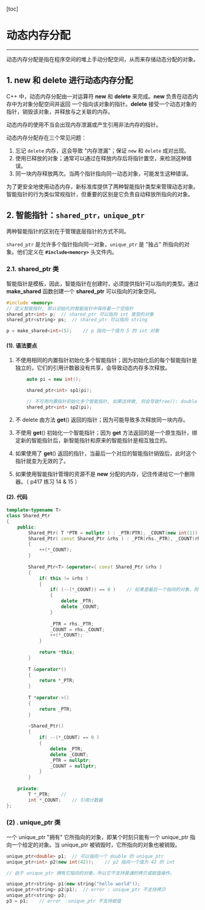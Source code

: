 

[toc]

# 动态内存分配

****

动态内存分配是指在程序空间的堆上手动分配空间，从而来存储动态分配的对象。

## 1. new 和 delete 进行动态内存分配

C++ 中，动态内存分配由一对运算符 **new** 和 **delete** 来完成。**new** 负责在动态内存中为对象分配空间并返回 一个指向该对象的指针。**delete** 接受一个动态对象的指针，销毁该对象，并释放与之关联的内存。

动态内存的使用不当会出现内存泄漏或产生引用非法内存的指针。

动态内存分配存在三个常见问题：

1.  忘记 `delete` 内存，这会导致 "内存泄漏"；保证 `new` 和 `delete` 成对出现。
2.  使用已释放的对象；通常可以通过在释放内存后将指针置空，来检测这种错误。
3.  同一块内存释放两次。当两个指针指向同一动态对象，可能发生这种错误。

为了更安全地使用动态内存，新标准库提供了两种智能指针类型来管理动态对象。智能指针的行为类似常规指针，但重要的区别是它负责自动释放所指向的对象。

## 2. 智能指针：`shared_ptr，unique_ptr`

两种智能指针的区别在于管理底层指针的方式不同。

`shared_ptr` 是允许多个指针指向同一对象，`unique_ptr` 是 "独占" 所指向的对象。他们定义在 **`#include<memory>`** 头文件内。

### 2.1. shared_ptr 类

智能指针是模板，因此，智能指针在创建时，必须提供指针可以指向的类型。通过 **make_shared** 函数创建一个 **shared_ptr** 可以指向的对象空间。

```c++
#include <memory>
// 定义智能指针, 默认初始化的智能指针中保存着一个空指针
shared_ptr<int> p;	// shared_ptr 可以指向 int 类型的对象
shared_ptr<string> ps;	// shared_ptr 可以指向 string 

p = make_shared<int>(5);	// p 指向一个值为 5 的 int 对象

```

#### (1). 语法要点

1.  不使用相同的内置指针初始化多个智能指针；因为初始化后的每个智能指针是独立的，它们的引用计数器没有共享，会导致动态内存多次释放。

    ```cpp
        auto pi = new int();
    
        shared_ptr<int> sp1(pi);
    
        // 不可用内置指针初始化多个智能指针, 如果这样做, 则会导致free(): double free detected in tcache 2
        shared_ptr<int> sp2(pi);
    ```

    

2.  不 delete 由方法 **get**() 返回的指针；因为可能导致多次释放同一块内存。

3.  不使用 **get**() 初始化一个智能指针；因为 **get** 方法返回的是一个原生指针，绑定新的智能指针后，新智能指针和原来的智能指针是相互独立的。

4.  如果使用了 **get**() 返回的指针，当最后一个对应的智能指针销毁后，此时这个指针就变为无效的了。

5.  如果使用智能指针管理的资源不是 **new** 分配的内存，记住传递给它一个删除器。（ p417 练习 14 & 15 ）

#### (2). 代码

```c++
template<typename T>
class Shared_Ptr
{
	public:
    	Shared_Ptr( T *PTR = nullptr ) : _PTR(PTR), _COUNT(new int(1)) {}
    	Shared_Ptr( const Shared_Ptr &rhs ) : _PTR(rhs._PTR), _COUNT(rhs._COUNT)
        {
            ++(*_COUNT);
        }
    
    	Shared_Ptr<T> &operator=( const Shared_Ptr &rhs )
        {
            if( this != &rhs )
            {
                if( (--(*_COUNT)) == 0 )	// 如果是最后一个指向的对象，则释放原来的内存空间
                {
                    delete _PTR;
                    delete _COUNT;
                }
                
                _PTR = rhs._PTR;
                _COUNT = rhs._COUNT;
                ++(*_COUNT);
            }
            
            return *this;
        }
    	
    	T &operator*()
        {
            return *_PTR;
        }
    	
    	T *operator->()
        {
            return _PTR;
        }
    	
    	~Shared_Ptr()
        {
            if( --(*_COUNT) == 0 )
            {
                delete _PTR;
                delete _COUNT;
                _PTR = nullptr;
                _COUNT = nullptr;
            }
        }
    
	private:
  		T *_PTR;	// 
    	int *_COUNT;	// 引用计数器
};
```



### (2) . unique_ptr  类

一个 unique_ptr  "拥有" 它所指向的对象，即某个时刻只能有一个 unique_ptr 指向一个给定的对象。当 unique_ptr 被销毁时，它所指向的对象也被销毁。

```c++
unique_ptr<double> p1;	// 可以指向一个 double 的 unique_ptr
unique_ptr<int> p2(new int(42));	// p2 指向一个值为 42 的 int

// 由于 unique_ptr 拥有它指向的对象，所以它不支持普通的拷贝或赋值操作。

unique_ptr<string> p1(new string("hello world"));
unique_ptr<string> p2(p1);	// error : unique_ptr 不支持拷贝
unique_ptr<string> p3;
p3 = p1;	// error ：unique_ptr 不支持赋值
```

